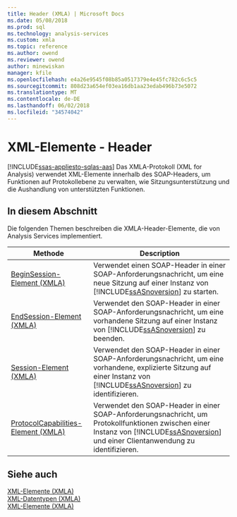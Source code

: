 ```yaml
---
title: Header (XMLA) | Microsoft Docs
ms.date: 05/08/2018
ms.prod: sql
ms.technology: analysis-services
ms.custom: xmla
ms.topic: reference
ms.author: owend
ms.reviewer: owend
author: minewiskan
manager: kfile
ms.openlocfilehash: e4a26e9545f08b85a0517379e4e45fc782c6c5c5
ms.sourcegitcommit: 808d23a654ef03ea16db1aa23edab496b73e5072
ms.translationtype: MT
ms.contentlocale: de-DE
ms.lasthandoff: 06/02/2018
ms.locfileid: "34574042"
---
```

# <a name="xml-elements---headers"></a>XML-Elemente - Header
[!INCLUDE[ssas-appliesto-sqlas-aas](../../../includes/ssas-appliesto-sqlas-aas.md)]
  Das XMLA-Protokoll (XML for Analysis) verwendet XML-Elemente innerhalb des SOAP-Headers, um Funktionen auf Protokollebene zu verwalten, wie Sitzungsunterstützung und die Aushandlung von unterstützten Funktionen.  
  
## <a name="in-this-section"></a>In diesem Abschnitt  
 Die folgenden Themen beschreiben die XMLA-Header-Elemente, die von Analysis Services implementiert.  
  
|Methode|Description|  
|------------|-----------------|  
|[BeginSession-Element &#40;XMLA&#41;](../../../analysis-services/xmla/xml-elements-headers/beginsession-element-xmla.md)|Verwendet einen SOAP-Header in einer SOAP-Anforderungsnachricht, um eine neue Sitzung auf einer Instanz von [!INCLUDE[ssASnoversion](../../../includes/ssasnoversion-md.md)] zu starten.|  
|[EndSession-Element &#40;XMLA&#41;](../../../analysis-services/xmla/xml-elements-headers/endsession-element-xmla.md)|Verwendet den SOAP-Header in einer SOAP-Anforderungsnachricht, um eine vorhandene Sitzung auf einer Instanz von [!INCLUDE[ssASnoversion](../../../includes/ssasnoversion-md.md)] zu beenden.|  
|[Session-Element &#40;XMLA&#41;](../../../analysis-services/xmla/xml-elements-headers/session-element-xmla.md)|Verwendet den SOAP-Header in einer SOAP-Anforderungsnachricht, um eine vorhandene, explizierte Sitzung auf einer Instanz von [!INCLUDE[ssASnoversion](../../../includes/ssasnoversion-md.md)] zu identifizieren.|  
|[ProtocolCapabilities-Element &#40;XMLA&#41;](../../../analysis-services/xmla/xml-elements-headers/protocolcapabilities-element-xmla.md)|Verwendet den SOAP-Header in einer SOAP-Anforderungsnachricht, um Protokollfunktionen zwischen einer Instanz von [!INCLUDE[ssASnoversion](../../../includes/ssasnoversion-md.md)] und einer Clientanwendung zu identifizieren.|  
  
## <a name="see-also"></a>Siehe auch
 [XML-Elemente &#40;XMLA&#41;](http://msdn.microsoft.com/library/40ab2360-efb6-4ba6-bf23-e84964e51008)   
 [XML-Datentypen &#40;XMLA&#41;](../../../analysis-services/xmla/xml-data-types/xml-data-types-xmla.md)   
 [XML-Elemente &#40;XMLA&#41;](http://msdn.microsoft.com/library/40ab2360-efb6-4ba6-bf23-e84964e51008)  
  
  
